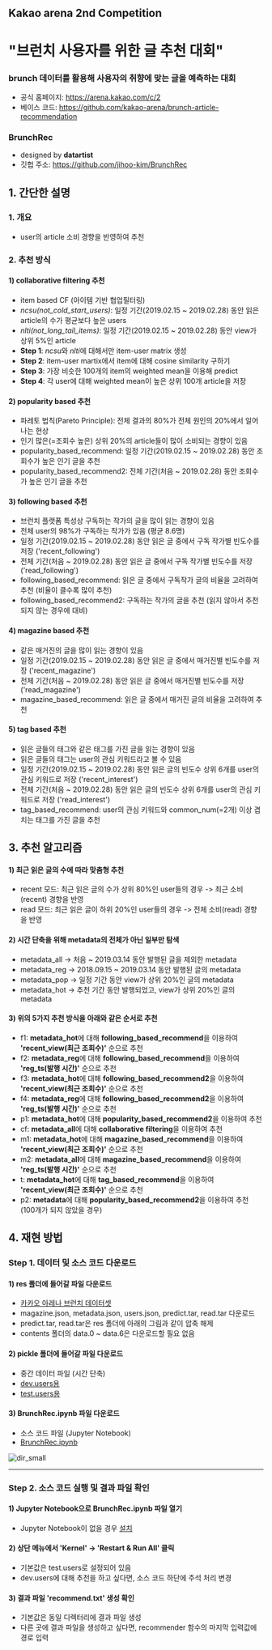 ## Kakao arena 2nd Competition
# "브런치 사용자를 위한 글 추천 대회"
### brunch 데이터를 활용해 사용자의 취향에 맞는 글을 예측하는 대회
* 공식 홈페이지: https://arena.kakao.com/c/2
* 베이스 코드: https://github.com/kakao-arena/brunch-article-recommendation

### BrunchRec 
* designed by **datartist**
* 깃헙 주소: https://github.com/jihoo-kim/BrunchRec  

## 1. 간단한 설명
### 1. 개요
* user의 article 소비 경향을 반영하여 추천

### 2. 추천 방식
#### 1) collaborative filtering 추천
* item based CF (아이템 기반 협업필터링)
* *ncsu(not_cold_start_users)*: 일정 기간(2019.02.15 ~ 2019.02.28) 동안 읽은 article의 수가 평균보다 높은 users
* *nlti(not_long_tail_items)*: 일정 기간(2019.02.15 ~ 2019.02.28) 동안 view가 상위 5%인 article
* **Step 1**: *ncsu*와 *nlti*에 대해서만 item-user matrix 생성
* **Step 2**: item-user martix에서 item에 대해 cosine similarity 구하기
* **Step 3**: 가장 비슷한 100개의 item의 weighted mean을 이용해 predict
* **Step 4**: 각 user에 대해 weighted mean이 높은 상위 100개 article을 저장

#### 2) popularity based 추천
* 파레토 법칙(Pareto Principle): 전체 결과의 80%가 전체 원인의 20%에서 일어나는 현상
* 인기 많은(=조회수 높은) 상위 20%의 article들이 많이 소비되는 경향이 있음
* popularity_based_recommend: 일정 기간(2019.02.15 ~ 2019.02.28) 동안 조회수가 높은 인기 글을 추천
* popularity_based_recommend2: 전체 기간(처음 ~ 2019.02.28) 동안 조회수가 높은 인기 글을 추천

#### 3) following based 추천
* 브런치 플랫폼 특성상 구독하는 작가의 글을 많이 읽는 경향이 있음
* 전체 user의 98%가 구독하는 작가가 있음 (평균 8.6명)
* 일정 기간(2019.02.15 ~ 2019.02.28) 동안 읽은 글 중에서 구독 작가별 빈도수를 저장 ('recent_following')
* 전체 기간(처음 ~ 2019.02.28) 동안 읽은 글 중에서 구독 작가별 빈도수를 저장 ('read_following')
* following_based_recommend: 읽은 글 중에서 구독작가 글의 비율을 고려하여 추천 (비율이 클수록 많이 추천)
* following_based_recommend2: 구독하는 작가의 글을 추천 (읽지 않아서 추천되지 않는 경우에 대비)

#### 4) magazine based 추천
* 같은 매거진의 글을 많이 읽는 경향이 있음
* 일정 기간(2019.02.15 ~ 2019.02.28) 동안 읽은 글 중에서 매거진별 빈도수를 저장 ('recent_magazine')
* 전체 기간(처음 ~ 2019.02.28) 동안 읽은 글 중에서 매거진별 빈도수를 저장 ('read_magazine')
* magazine_based_recommend: 읽은 글 중에서 매거진 글의 비율을 고려하여 추천

#### 5) tag based 추천
* 읽은 글들의 태그와 같은 태그를 가진 글을 읽는 경향이 있음
* 읽은 글들의 태그는 user의 관심 키워드라고 볼 수 있음
* 일정 기간(2019.02.15 ~ 2019.02.28) 동안 읽은 글의 빈도수 상위 6개를 user의 관심 키워드로 저장 ('recent_interest')
* 전체 기간(처음 ~ 2019.02.28) 동안 읽은 글의 빈도수 상위 6개를 user의 관심 키워드로 저장 ('read_interest')
* tag_based_recommend: user의 관심 키워드와 common_num(=2개) 이상 겹치는 태그를 가진 글을 추천

## 3. 추천 알고리즘
#### 1) 최근 읽은 글의 수에 따라 맞춤형 추천
* recent 모드: 최근 읽은 글의 수가 상위 80%인 user들의 경우 -> 최근 소비(recent) 경향을 반영
* read 모드: 최근 읽은 글이 하위 20%인 user들의 경우 -> 전체 소비(read) 경향을 반영

#### 2) 시간 단축을 위해 metadata의 전체가 아닌 일부만 탐색
* metadata_all -> 처음 ~ 2019.03.14 동안 발행된 글을 제외한 metadata
* metadata_reg -> 2018.09.15 ~ 2019.03.14 동안 발행된 글의 metadata
* metadata_pop -> 일정 기간 동안 view가 상위 20%인 글의 metadata
* metadata_hot -> 추천 기간 동안 발행되었고, view가 상위 20%인 글의 metadata

#### 3) 위의 5가지 추천 방식을 아래와 같은 순서로 추천
* f1: **metadata_hot**에 대해 **following_based_recommend**을 이용하여 **'recent_view(최근 조회수)'** 순으로 추천 
* f2: **metadata_reg**에 대해 **following_based_recommend**을 이용하여 **'reg_ts(발행 시간)'** 순으로 추천
* f3: **metadata_hot**에 대해 **following_based_recommend2**을 이용하여 **'recent_view(최근 조회수)'** 순으로 추천 
* f4: **metadata_reg**에 대해 **following_based_recommend2**을 이용하여 **'reg_ts(발행 시간)'** 순으로 추천
* p1: **metadata_hot**에 대해 **popularity_based_recommend2**을 이용하여 추천
* cf: **metadata_all**에 대해 **collaborative filtering**을 이용하여 추천
* m1: **metadata_hot**에 대해 **magazine_based_recommend**을 이용하여 **'recent_view(최근 조회수)'** 순으로 추천 
* m2: **metadata_all**에 대해 **magazine_based_recommend**을 이용하여 **'reg_ts(발행 시간)'** 순으로 추천
* t: **metadata_hot**에 대해 **tag_based_recommend**을 이용하여 **'recent_view(최근 조회수)'** 순으로 추천 
* p2: **metadata**에 대해 **popularity_based_recommend2**을 이용하여 추천 (100개가 되지 않았을 경우)

## 4. 재현 방법
### Step 1. 데이터 및 소스 코드 다운로드
#### 1) res 폴더에 들어갈 파일 다운로드
* [카카오 아레나 브런치 데이터셋](https://arena.kakao.com/c/2/data)
* magazine.json, metadata.json, users.json, predict.tar, read.tar 다운로드
* predict.tar, read.tar은 res 폴더에 아래의 그림과 같이 압축 해제
* contents 폴더의 data.0 ~ data.6은 다운로드할 필요 없음
#### 2) pickle 폴더에 들어갈 파일 다운로드
* 중간 데이터 파일 (시간 단축)
* [dev.users용](https://drive.google.com/file/d/16IZSKdK8sFzeHx0Z07oH3HcbbYQZAkQJ/view?usp=sharing)
* [test.users용](https://drive.google.com/file/d/1dbptjhjp7mduPnhchTfuRQe7wTNtgHfz/view?usp=sharing)
#### 3) BrunchRec.ipynb 파일 다운로드
* 소스 코드 파일 (Jupyter Notebook)
* [BrunchRec.ipynb](https://github.com/jihoo-kim/BrunchRec/archive/master.zip)

![dir_small](https://user-images.githubusercontent.com/50820635/61771159-01965680-ae2a-11e9-960f-162638459a3d.jpg)

***

### Step 2. 소스 코드 실행 및 결과 파일 확인
#### 1) Jupyter Notebook으로 BrunchRec.ipynb 파일 열기
* Jupyter Notebook이 없을 경우 [설치](https://jupyter.org/install)
#### 2) 상단 메뉴에서 'Kernel' -> 'Restart & Run All' 클릭
* 기본값은 test.users로 설정되어 있음
* dev.users에 대해 추천을 하고 싶다면, 소스 코드 하단에 주석 처리 변경
#### 3) 결과 파일 'recommend.txt' 생성 확인
* 기본값은 동일 디렉터리에 결과 파일 생성
* 다른 곳에 결과 파일을 생성하고 싶다면, recommender 함수의 마지막 입력값에 경로 입력
